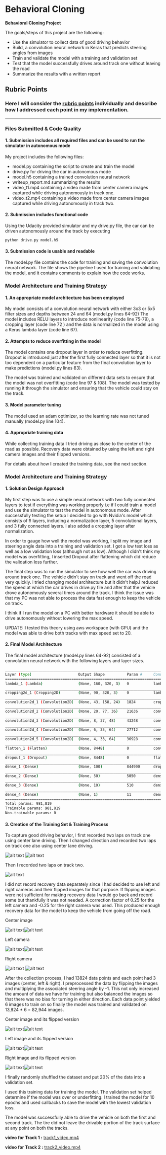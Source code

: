 # **Behavioral Cloning** 

**Behavioral Cloning Project**

The goals/steps of this project are the following:
* Use the simulator to collect data of good driving behavior
* Build, a convolution neural network in Keras that predicts steering angles from images
* Train and validate the model with a training and validation set
* Test that the model successfully drives around track one without leaving the road
* Summarize the results with a written report


[//]: # (Image References)

[image1]: ./examples/0center.png "center image"
[image2]: ./examples/0center_flipped.png "center flipped image"
[image3]: ./examples/0left.png "left image"
[image4]: ./examples/0left_flipped.png "left flipped image"
[image5]: ./examples/0right.png "right image"
[image6]: ./examples/0right_flipped.png "right flipped image"
[image8]: ./examples/2000center.png "center image"
[image9]: ./examples/2000center_flipped.png "center flipped image"
[image10]: ./examples/2000left.png "left image"
[image11]: ./examples/2000left_flipped.png "left flipped image"
[image12]: ./examples/2000right.png "right image"
[image13]: ./examples/2000right_flipped.png "right flipped image"
[image15]: ./examples/4000center.png "center image"
[image16]: ./examples/4000center_flipped.png "center flipped image"
[image17]: ./examples/4000left.png "left image"
[image18]: ./examples/4000left_flipped.png "left flipped image"
[image19]: ./examples/4000right.png "right image"
[image20]: ./examples/4000right_flipped.png "right flipped image"
[image22]: ./examples/6000center.png "center image"
[image23]: ./examples/6000center_flipped.png "center flipped image"
[image24]: ./examples/6000left.png "left image"
[image25]: ./examples/6000left_flipped.png "left flipped image"
[image26]: ./examples/6000right.png "right image"
[image27]: ./examples/6000right_flipped.png "right flipped image"
[image29]: ./examples/8000center.png "center image"
[image30]: ./examples/8000center_flipped.png "center flipped image"
[image31]: ./examples/8000left.png "left image"
[image32]: ./examples/8000left_flipped.png "left flipped image"
[image33]: ./examples/8000right.png "right image"
[image34]: ./examples/8000right_flipped.png "right flipped image"
[image36]: ./examples/10000center.png "center image"
[image37]: ./examples/10000center_flipped.png "center flipped image"
[image38]: ./examples/10000left.png "left image"
[image39]: ./examples/10000left_flipped.png "left flipped image"
[image40]: ./examples/10000right.png "right image"
[image41]: ./examples/10000right_flipped.png "right flipped image"
[image43]: ./examples/12000center.png "center image"
[image44]: ./examples/12000center_flipped.png "center flipped image"
[image45]: ./examples/12000left.png "left image"
[image46]: ./examples/12000left_flipped.png "left flipped image"
[image47]: ./examples/12000right.png "right image"
[image48]: ./examples/12000right_flipped.png "right flipped image"
[image49]: ./examples/Capture.PNG  "track1 forward" 
[image50]: ./examples/Capture2.PNG "track1 backward"
[image51]: ./examples/Capture3.PNG "track2 forward"
[track1_video.mp4]:  ./track1_video.mp4
[track2_video.mp4]:  ./track2_video.mp4

## Rubric Points
### Here I will consider the [rubric points](https://review.udacity.com/#!/rubrics/432/view) individually and describe how I addressed each point in my implementation.  

---
### Files Submitted & Code Quality

#### 1. Submission includes all required files and can be used to run the simulator in autonomous mode

My project includes the following files:
* model.py containing the script to create and train the model
* drive.py for driving the car in autonomous mode
* model.h5 containing a trained convolution neural network
* writeup_report.md summarizing the results
* video_t1.mp4 containing a video made from center camera images captured while driving autonomously in track one.
* video_t2.mp4 containing a video made from center camera images captured while driving autonomously in track two. 


#### 2. Submission includes functional code
Using the Udacity provided simulator and my drive.py file, the car can be driven autonomously around the track by executing 
```sh
python drive.py model.h5
```

#### 3. Submission code is usable and readable

The model.py file contains the code for training and saving the convolution neural network. The file shows the pipeline I used for training and validating the model, and it contains comments to explain how the code works.

### Model Architecture and Training Strategy

#### 1. An appropriate model architecture has been employed

My model consists of a convolution neural network with either 3x3 or 5x5 filter sizes and depths between 24 and 64 (model.py lines 64-92) 
The model includes RELU layers to introduce nonlinearity (code line 75-79), a cropping layer (code line 72 ) and the data is normalized in the model using a Keras lambda layer (code line 67). 

#### 2. Attempts to reduce overfitting in the model

The model contains one dropout layer in order to reduce overfitting. Dropout is introduced just after the first fully connected layer so that it is not too dependent on a particular feature from the final convolution layer to make predictions (model.py lines 83). 

The model was trained and validated on different data sets to ensure that the model was not overfitting (code line 97 & 108). The model was tested by running it through the simulator and ensuring that the vehicle could stay on the track.

#### 3. Model parameter tuning

The model used an adam optimizer, so the learning rate was not tuned manually (model.py line 104).

#### 4. Appropriate training data

While collecting training data I tried driving as close to the center of the road as possible. Recovery data were obtained by using the left and right camera images and their flipped versions.  

For details about how I created the training data, see the next section. 

### Model Architecture and Training Strategy

#### 1. Solution Design Approach

My first step was to use a simple neural network with two fully connected layers to test if everything was working properly i.e if I could train a model and use the simulator to test the model in autonomous mode. After successfully testing the setup I decided to go with Nvidia's model which consists of 9 layers, including a normalization layer, 5 convolutional layers, and 3 fully connected layers.
I also added a cropping layer after normalization.

In order to gauge how well the model was working, I split my image and steering angle data into a training and validation set. I got a low test loss as well as a low validation loss (although not as low). Although I didn't think my model was overfitting, I inserted Dropout after flattening which did reduce the validation loss further.    

The final step was to run the simulator to see how well the car was driving around track one. The vehicle didn't stay on track and went off the road very quickly. I tried changing model architecture but it didn't help.I reduced the speed at which the car drives in drive.py file and after that the vehicle drove autonomously several times around the track. I think the issue was that my PC was not able to process the data fast enough to keep the vehicle on track. 

I think if I run the model on a PC with better hardware it should be able to drive autonomously without lowering the max speed.

UPDATE: I tested this theory using aws workspace (with GPU) and the model was able to drive both tracks with max speed set to 20.


#### 2. Final Model Architecture

The final model architecture (model.py lines 64-92) consisted of a convolution neural network with the following layers and layer sizes.

```sh
____________________________________________________________________________________________________
Layer (type)                     Output Shape          Param #     Connected to                     
====================================================================================================
lambda_1 (Lambda)                (None, 160, 320, 3)   0           lambda_input_1[0][0]             
____________________________________________________________________________________________________
cropping2d_1 (Cropping2D)        (None, 90, 320, 3)    0           lambda_1[0][0]                   
____________________________________________________________________________________________________
convolution2d_1 (Convolution2D)  (None, 43, 158, 24)   1824        cropping2d_1[0][0]               
____________________________________________________________________________________________________
convolution2d_2 (Convolution2D)  (None, 20, 77, 36)    21636       convolution2d_1[0][0]            
____________________________________________________________________________________________________
convolution2d_3 (Convolution2D)  (None, 8, 37, 48)     43248       convolution2d_2[0][0]            
____________________________________________________________________________________________________
convolution2d_4 (Convolution2D)  (None, 6, 35, 64)     27712       convolution2d_3[0][0]            
____________________________________________________________________________________________________
convolution2d_5 (Convolution2D)  (None, 4, 33, 64)     36928       convolution2d_4[0][0]            
____________________________________________________________________________________________________
flatten_1 (Flatten)              (None, 8448)          0           convolution2d_5[0][0]            
____________________________________________________________________________________________________
dropout_1 (Dropout)              (None, 8448)          0           flatten_1[0][0]                  
____________________________________________________________________________________________________
dense_1 (Dense)                  (None, 100)           844900      dropout_1[0][0]                  
____________________________________________________________________________________________________
dense_2 (Dense)                  (None, 50)            5050        dense_1[0][0]                    
____________________________________________________________________________________________________
dense_3 (Dense)                  (None, 10)            510         dense_2[0][0]                    
____________________________________________________________________________________________________
dense_4 (Dense)                  (None, 1)             11          dense_3[0][0]                    
====================================================================================================
Total params: 981,819
Trainable params: 981,819
Non-trainable params: 0
```

#### 3. Creation of the Training Set & Training Process

To capture good driving behavior, I first recorded two laps on track one using center lane driving. Then I changed direction and recorded two laps on track one also using center lane driving. 

![alt text][image49] ![alt text][image50]

Then I recorded two laps on track two.


![alt text][image51]

I did not record recovery data separately since I had decided to use left and right cameras and their flipped images for that purpose. If flipping images were not sufficient for making recovery data I would go back and record some but thankfully it was not needed.
A correction factor of 0.25 for the left camera and -0.25 for the right camera was used. This produced enough recovery data for the model to keep the vehicle from going off the road.

Center image 

![alt text][image8]![alt text][image1]

Left camera

![alt text][image10]![alt text][image3]

Right camera

![alt text][image12] ![alt text][image5]



After the collection process, I had 13824 data points and each point had 3 images (center, left & right). I preprocessed the data by flipping the images and multiplying the associated steering angle by -1. This not only increased the amount of data we have for training but also balanced the images so that there was no bias for turning in either direction. Each data point yielded 6 images to train on so finally the model was trained and validated on 13,824 * 6 = 82,944 images.

Center image and its flipped version

![alt text][image43]![alt text][image44]

Left image and its flipped version

![alt text][image45]![alt text][image46]

Right image and its flipped version

![alt text][image47]![alt text][image48]

I finally randomly shuffled the dataset and put 20% of the data into a validation set. 

I used this training data for training the model. The validation set helped determine if the model was over or underfitting. I trained the model for 10 epochs and used callbacks to save the model with the lowest validation loss.

The model was successfully able to drive the vehicle on both the first and second track. The tire did not leave the drivable portion of the track surface at any point on both the tracks.

**video for Track 1 :** [track1_video.mp4]

**video for Track 2 :** [track2_video.mp4]
